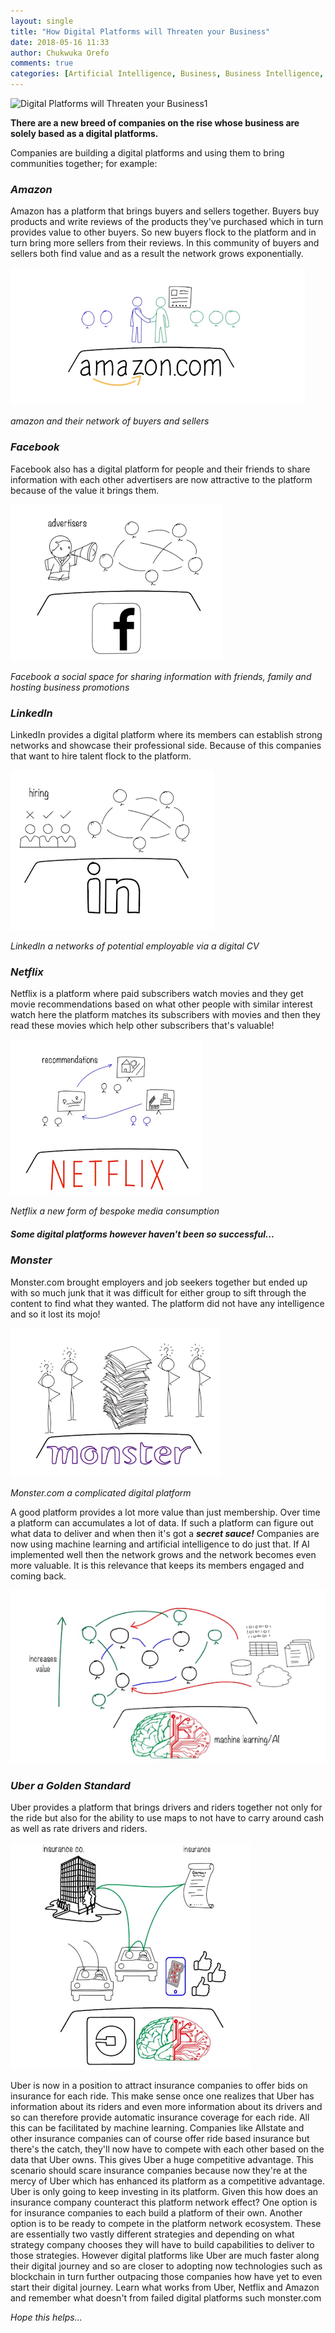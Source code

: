 ```yaml
---
layout: single
title: "How Digital Platforms will Threaten your Business"
date: 2018-05-16 11:33
author: Chukwuka Orefo
comments: true
categories: [Artificial Intelligence, Business, Business Intelligence, Digital Platforms, Technology]
---
```


![Digital Platforms will Threaten your Business1](https://apragmatic.files.wordpress.com/2018/08/done-_how-can-a-digital-platform-like-uber-threaten-allstate-insurance_html_9bb35da6f962a0471.png "Done-How can a Digital Platform like Uber Threaten AllState Insurance")


__There are a new breed of companies on the rise whose business are solely based as a digital platforms.__

Companies are building a digital platforms and using them to bring communities together; for example:

### _Amazon_

Amazon has a platform that brings buyers and sellers together. Buyers buy products and write reviews of the products they've purchased which in turn provides value to other buyers. So new buyers flock to the platform and in turn bring more sellers from their reviews. In this community of buyers and sellers both find value and as a result the network grows exponentially.

![Amazon](/images/HowInsurance.png "Amazon" )

*amazon and their network of buyers and sellers*


### _Facebook_
Facebook also has a digital platform for people and their friends to share information with each other advertisers are now attractive to the platform because of the value it brings them.

![Facebook](/images/HowInsurance2.png "facebook")

*Facebook a social space for sharing information with friends, family and hosting business promotions*

### _LinkedIn_
LinkedIn provides a digital platform where its members can establish strong networks and showcase their professional side. Because of this companies that want to hire talent flock to the platform.

![LinkedIn](/images/HowInsurance3.png "LinkedIn")

*LinkedIn a networks of potential employable via a digital CV*

### _Netflix_
Netflix is a platform where paid subscribers watch movies and they get movie recommendations based on what other people with similar interest watch here the platform matches its subscribers with movies and then they read these movies which help other subscribers that's valuable!

![Netflix](/images/HowInsurance4.png "Netflix")

*Netflix a new form of bespoke media consumption*

##### ***Some digital platforms however haven't been so successful...***

### _Monster_
Monster.com brought employers and job seekers together but ended up with so much junk that it was difficult for either group to sift through the content to find what they wanted. The platform did not have any intelligence and so it lost its mojo!

![Monster](/images/HowInsurance5.png "Monster")

*Monster.com a complicated digital platform*

A good platform provides a lot more value than just membership. Over time a platform can accumulates a lot of data. If such a platform can figure out what data to deliver and when then it's got a ***secret sauce!*** Companies are now using machine learning and artificial intelligence to do just that. If AI implemented well then the network grows and the network becomes even more valuable. It is this relevance that keeps its members engaged and coming back.

![Uber a Golden Standard](/images/HowInsurance6.png)

### _Uber a Golden Standard_
Uber provides a platform that brings drivers and riders together not only for the ride but also for the ability to use maps to not have to carry around cash as well as rate drivers and riders.

![Uber a Golden Standard](/images/HowInsurance7.png)

Uber is now in a position to attract insurance companies to offer bids on insurance for each ride. This make sense once one realizes that Uber has information about its riders and even more information about its drivers and so can therefore provide automatic insurance coverage for each ride. All this can be facilitated by machine learning. Companies like Allstate and other insurance companies can of course offer ride based insurance but there's the catch, they'll now have to compete with each other based on the data that Uber owns. This gives Uber a huge competitive advantage. This scenario should scare insurance companies because now they're at the mercy of Uber which has enhanced its platform as a competitive advantage. Uber is only going to keep investing in its platform. Given this how does an insurance company counteract this platform network effect? One option is for insurance companies to each build a platform of their own. Another option is to be ready to compete in the platform network ecosystem. These are essentially two vastly different strategies and depending on what strategy company chooses they will have to build capabilities to deliver to those strategies. However digital platforms like Uber are much faster along their digital journey and so are closer to adopting now technologies such as blockchain in turn further outpacing those companies how have yet to even start their digital journey. Learn what works from Uber, Netflix and Amazon and remember what doesn't from failed digital platforms such monster.com  

_Hope this helps..._
